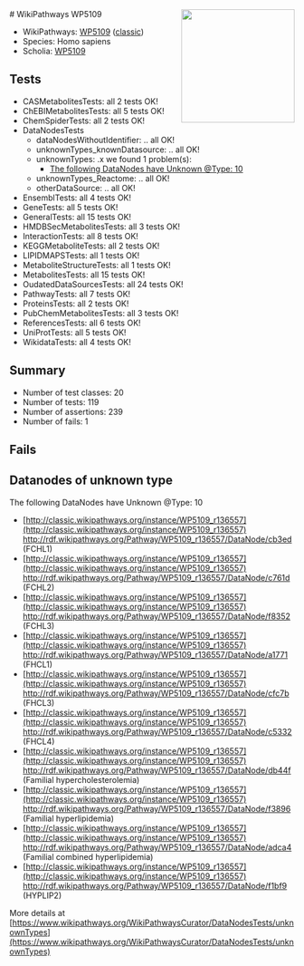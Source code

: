 <img style="float: right; width: 200px" src="https://upload.wikimedia.org/wikipedia/commons/thumb/8/83/Wplogo_with_text_500.png/640px-Wplogo_with_text_500.png" />
# WikiPathways WP5109

* WikiPathways: [WP5109](https://wikipathways.org/pathways/WP5109) ([classic](https://classic.wikipathways.org/instance/WP5109))
* Species: Homo sapiens
* Scholia: [WP5109](https://scholia.toolforge.org/wikipathways/WP5109)
## Tests
* CASMetabolitesTests: all 2 tests OK!
* ChEBIMetabolitesTests: all 5 tests OK!
* ChemSpiderTests: all 2 tests OK!
* DataNodesTests
    * dataNodesWithoutIdentifier: .. all OK!
    * unknownTypes_knownDatasource: .. all OK!
    * unknownTypes: .x we found 1 problem(s):
        * [The following DataNodes have Unknown @Type: 10](#ef950831)
    * unknownTypes_Reactome: .. all OK!
    * otherDataSource: .. all OK!
* EnsemblTests: all 4 tests OK!
* GeneTests: all 5 tests OK!
* GeneralTests: all 15 tests OK!
* HMDBSecMetabolitesTests: all 3 tests OK!
* InteractionTests: all 8 tests OK!
* KEGGMetaboliteTests: all 2 tests OK!
* LIPIDMAPSTests: all 1 tests OK!
* MetaboliteStructureTests: all 1 tests OK!
* MetabolitesTests: all 15 tests OK!
* OudatedDataSourcesTests: all 24 tests OK!
* PathwayTests: all 7 tests OK!
* ProteinsTests: all 2 tests OK!
* PubChemMetabolitesTests: all 3 tests OK!
* ReferencesTests: all 6 tests OK!
* UniProtTests: all 5 tests OK!
* WikidataTests: all 4 tests OK!


## Summary

* Number of test classes: 20
* Number of tests: 119
* Number of assertions: 239
* Number of fails: 1

## Fails

<a name="ef950831" />

## Datanodes of unknown type

The following DataNodes have Unknown @Type: 10

* [http://classic.wikipathways.org/instance/WP5109_r136557](http://classic.wikipathways.org/instance/WP5109_r136557) http://rdf.wikipathways.org/Pathway/WP5109_r136557/DataNode/cb3ed (FCHL1)
* [http://classic.wikipathways.org/instance/WP5109_r136557](http://classic.wikipathways.org/instance/WP5109_r136557) http://rdf.wikipathways.org/Pathway/WP5109_r136557/DataNode/c761d (FCHL2)
* [http://classic.wikipathways.org/instance/WP5109_r136557](http://classic.wikipathways.org/instance/WP5109_r136557) http://rdf.wikipathways.org/Pathway/WP5109_r136557/DataNode/f8352 (FCHL3)
* [http://classic.wikipathways.org/instance/WP5109_r136557](http://classic.wikipathways.org/instance/WP5109_r136557) http://rdf.wikipathways.org/Pathway/WP5109_r136557/DataNode/a1771 (FHCL1)
* [http://classic.wikipathways.org/instance/WP5109_r136557](http://classic.wikipathways.org/instance/WP5109_r136557) http://rdf.wikipathways.org/Pathway/WP5109_r136557/DataNode/cfc7b (FHCL3)
* [http://classic.wikipathways.org/instance/WP5109_r136557](http://classic.wikipathways.org/instance/WP5109_r136557) http://rdf.wikipathways.org/Pathway/WP5109_r136557/DataNode/c5332 (FHCL4)
* [http://classic.wikipathways.org/instance/WP5109_r136557](http://classic.wikipathways.org/instance/WP5109_r136557) http://rdf.wikipathways.org/Pathway/WP5109_r136557/DataNode/db44f (Familial
hypercholesterolemia)
* [http://classic.wikipathways.org/instance/WP5109_r136557](http://classic.wikipathways.org/instance/WP5109_r136557) http://rdf.wikipathways.org/Pathway/WP5109_r136557/DataNode/f3896 (Familial
hyperlipidemia)
* [http://classic.wikipathways.org/instance/WP5109_r136557](http://classic.wikipathways.org/instance/WP5109_r136557) http://rdf.wikipathways.org/Pathway/WP5109_r136557/DataNode/adca4 (Familial combined 
hyperlipidemia)
* [http://classic.wikipathways.org/instance/WP5109_r136557](http://classic.wikipathways.org/instance/WP5109_r136557) http://rdf.wikipathways.org/Pathway/WP5109_r136557/DataNode/f1bf9 (HYPLIP2)


More details at [https://www.wikipathways.org/WikiPathwaysCurator/DataNodesTests/unknownTypes](https://www.wikipathways.org/WikiPathwaysCurator/DataNodesTests/unknownTypes)

